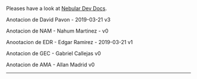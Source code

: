 Pleases have a look at [Nebular Dev Docs](https://github.com/akveo/nebular/blob/master/DEV_DOCS.md).

Anotacion de David Pavon - 2019-03-21 v3

Anotacion de NAM -  Nahum Martinez -  v0

Anootacion de EDR - Edgar Ramirez - 2019-03-21 v1

Anotacion de  GEC - Gabriel Callejas v0

Anotacion de AMA - Allan Madrid v0
******************************************************